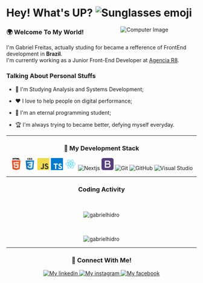 # Hey! What's UP? <img width="70" src="https://emojis.slackmojis.com/emojis/images/1531849430/4246/blob-sunglasses.gif?1531849430" alt="Sunglasses emoji" />

<img align="right" width="40%" src="https://raw.githubusercontent.com/MicaelliMedeiros/micaellimedeiros/master/image/computer-illustration.png" alt="Computer Image" />

### 🌍 Welcome To My World!

<p>
  I'm Gabriel Freitas, actually studing for became a refference of FrontEnd development in <b>Brazil</b>.
  <br/>
  I'm currently working as a Junior Front-End Developer at <a href="https://agenciar8.com.br/">Agencia R8</a>.
</p>

### Talking About Personal Stuffs

 - 🚀 I'm Studying Analysis and Systems Development;

 - ❤️ I love to help people on digital performance;

 - 🌱 I'm an eternal programming student; 

 - 🏆 I'm always trying to became better, defying myself everyday.
_______________________________________________________________

<h3 align="center">🚀 My Development Stack</h3>

<p align="center">
  <img height="32" src="https://raw.githubusercontent.com/github/explore/80688e429a7d4ef2fca1e82350fe8e3517d3494d/topics/html/html.png" alt="HTML5" />
  <img height="32" src="https://raw.githubusercontent.com/github/explore/80688e429a7d4ef2fca1e82350fe8e3517d3494d/topics/css/css.png" alt="CSS" />
  <img height="32" src="https://raw.githubusercontent.com/github/explore/80688e429a7d4ef2fca1e82350fe8e3517d3494d/topics/javascript/javascript.png" alt="Javascript" />
  <img height="32" src="https://raw.githubusercontent.com/github/explore/80688e429a7d4ef2fca1e82350fe8e3517d3494d/topics/typescript/typescript.png" alt="Typescript" />
  <img height="32" src="https://raw.githubusercontent.com/github/explore/80688e429a7d4ef2fca1e82350fe8e3517d3494d/topics/react/react.png" alt="Reactjs" />
  <img height="32" src="https://www.mundojs.com.br/wp-content/uploads/2018/10/maxresdefault-1232x693.jpg" alt="Nextjs" />
  <img height="32" src="https://raw.githubusercontent.com/github/explore/80688e429a7d4ef2fca1e82350fe8e3517d3494d/topics/bootstrap/bootstrap.png" alt="Bootstrap" />
  <img height="32" src="https://upload.wikimedia.org/wikipedia/commons/thumb/3/3f/Git_icon.svg/1024px-Git_icon.svg.png" alt="Git" />
  <img height="32" src="https://cdn3.iconfinder.com/data/icons/inficons/512/github.png" alt="GitHub" />
  <img height="32" src="https://img.icons8.com/color/452/visual-studio.png" alt="Visual Studio" />
</p>

_______________________________________________________________

<h3 align="center">Coding Activity</h3>

<br/>

<p align="center">
   <img align="center" src="https://github-readme-stats.vercel.app/api?username=gabrielhidro&show_icons=true&theme=dracula&locale=en" alt="gabrielhidro" />
</p>

<br />

<p align="center">
 <img align="center" src="https://github-readme-streak-stats.herokuapp.com/?user=gabrielhidro&theme=dark" alt="gabrielhidro" />
</p>

_______________________________________________________________
 
<h3 align="center">📱 Connect With Me!</h3>

<p align="center">
  <a href="https://www.linkedin.com/in/gabriel-freitas-3910061b0/">
    <img alt="My linkedin" src="https://img.shields.io/static/v1?label=Linkedin&message=gabriel_freitas&color=blue&style=for-the-badge&logo=Linkedin" />
  </a>

  <a href="https://www.instagram.com/gabriel_hardyfilth/">
    <img alt="My instagram" src="https://img.shields.io/static/v1?label=instagram&message=gabriel_hardyfilth&color=pink&style=for-the-badge&logo=Instagram" />
  </a> 

  <a href="https://www.facebook.com/gabrielfraitas">
    <img alt="My facebook" src="https://img.shields.io/static/v1?label=facebook&message=gabriel.freitas&color=blue&style=for-the-badge&logo=Facebook" />
  </a> 
</p>



